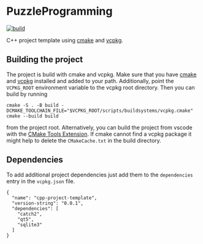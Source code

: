 # PuzzleProgramming

[![build](https://github.com/johannesstricker/puzzleprogramming/workflows/continuous-integration/badge.svg)](https://github.com/johannesstricker/puzzleprogramming/actions/workflows/continuous-integration.yml)

C++ project template using [cmake](https://cmake.org/) and [vcpkg](https://github.com/microsoft/vcpkg).

## Building the project
The project is build with cmake and vcpkg. Make sure that you have [cmake](https://cmake.org/) and [vcpkg](https://github.com/microsoft/vcpkg) installed and added to your path. Additionally, point the `VCPKG_ROOT` environment variable to the vcpkg root directory. Then you can build by running
```
cmake -S . -B build -DCMAKE_TOOLCHAIN_FILE="$VCPKG_ROOT/scripts/buildsystems/vcpkg.cmake"
cmake --build build
```
from the project root. Alternatively, you can build the project from vscode with the [CMake Tools Extension](https://marketplace.visualstudio.com/items?itemName=ms-vscode.cmake-tools). If cmake cannot find a vcpkg package it might help to delete the `CMakeCache.txt` in the build directory.

## Dependencies
To add additional project dependencies just add them to the `dependencies` entry in the `vcpkg.json` file.
```
{
  "name": "cpp-project-template",
  "version-string": "0.0.1",
  "dependencies": [
    "catch2",
    "qt5",
    "sqlite3"
  ]
}
```
